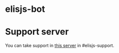 # elisjs-bot


# Support server
You can take support in [this server](https://discord.gg/node) in #elisjs-support.
